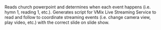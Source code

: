 Reads church powerpoint and determines when each event happens (i.e. hymn 1, reading 1, etc.). Generates script for VMix Live Streaming Service to read and follow to coordinate streaming events (i.e. change camera view, play video, etc.) with the correct slide on slide show.
